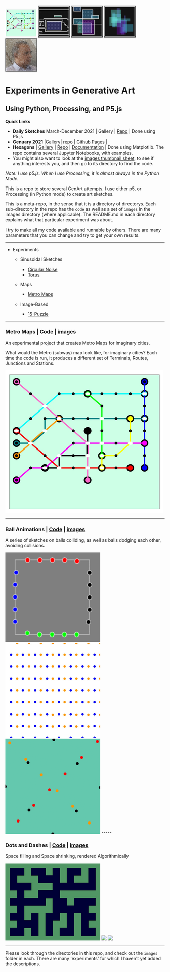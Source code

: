 [<img src="metro_maps/images/mm_5.jpg" width="100">](metro_maps/images "metro-maps")
[<img src="daily_sketches/2021/2021-03-25/images/keep_2021-3-25-23-15-49-10181.png" width="100">](daily_sketches/2021/2021-03-25 "2021-03-25")
[<img src="daily_sketches/2021/2021-03-24/images/keep_2021-3-24-22-40-58-6120.png" width="100">](daily_sketches/2021/2021-03-24 "2021-03-24")
[<img src="daily_sketches/2021/2021-03-23/images/keep_2021-3-23-16-55-34-2030.png" width="100">](daily_sketches/2021/2021-03-23 "2021-03-23")
[<img src="daily_sketches/2021/2021-03-22/images/keep_2021-3-22-22-12-34-9507.png" width="100">](daily_sketches/2021/2021-03-22 "2021-03-22")

# Experiments in Generative Art
## Using Python, Processing, and P5.js

**Quick Links**
- **Daily Sketches** March-December 2021 | Gallery | [Repo](https://github.com/Ram-N/generative_art/tree/main/daily_sketches) | Done using P5.js
- **Genuary 2021** |Gallery| [repo](https://github.com/Ram-N/Genuary_2021) | [Github Pages](https://ram-n.github.io/Genuary_2021/) |
- **Hexagons** | [Gallery](https://ram-n.github.io/hexagons-gallery/) | [Repo](https://github.com/Ram-N/hexagons) | [Documentation](https://ram-n.github.io/hexagons/build/html/index.html) | Done using Matplotlib. The repo contains several Jupyter Notebooks, with examples.
- You might also want to look at the [images thumbnail sheet](https://github.com/Ram-N/generative_art/blob/main/docs/contact_sheet.md), to see if anything interests you, and then go to its directory to find the code.


*Note: I use p5.js. When I use Processing, it is almost always in the Python Mode.*

This is a repo to store several GenArt attempts. I use either p5, or Processing (in Python mode) to create art sketches.

This is a meta-repo, in the sense that it is a directory of directorys. Each sub-directory in the repo has the `code` as well as a set of `images` in the images directory (where applicable). The README.md in each directory explains what that particular experiment was about.

I try to make all my code available and runnable by others. There are many parameters that you can change and try to get your own results.

-----

- Experiments

    - Sinusoidal Sketches
        - [Circular Noise](#Circular-Noise)
        - [Torus](#Torus)

    - Maps
        - [Metro Maps](#Metro-Maps)

    - Image-Based 
        - [15-Puzzle](#15-puzzle)


-----


### Metro Maps | [Code](/metro_maps) | [images](metro_maps/images)

An experimental project that creates Metro Maps for imaginary cities.

What would the Metro (subway) map look like, for imaginary cities? Each time the code is run, it produces a
different set of Terminals, Routes, Junctions and Stations.

<img src="metro_maps/images/mm_5.jpg" width="500">

-----

### Ball Animations | [Code](/ball_animations) | [images](ball_animations/images)

A series of sketches on balls colliding, as well as balls dodging each other, avoiding collisions.

<img src="ball_animations/trapeze_balls/images/trapeze_loop.gif" width="300">

<img src="ball_animations/ball_crossings/images/balls_blue_orange.gif" width="300">

<img src="ball_animations/ball_crossings/images/pinballs_steady.gif" width="300">
-----

### Dots and Dashes | [Code](/dots_and_dashes) | [images](dots_and_dashes/images)

Space filling and Space shrinking, rendered Algorithmically

<img src="dots_and_dashes/images/BW_41.jpg" width="300">
<img src="dots_and_dashes/images/BW_1.gif" width="300">
<img src="dots_and_dashes/images/BW_2.gif" width="300">

-----

Please look through the directories in this repo, and check out the `images` folder in each. There are many 'experiments' for which I haven't yet added the descriptions.
